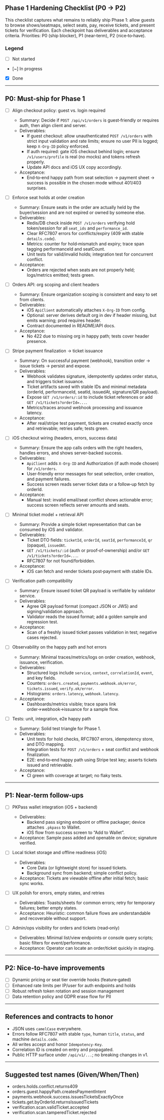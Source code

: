 ## Phase 1 Hardening Checklist (P0 → P2)

This checklist captures what remains to reliably ship Phase 1: allow guests to browse shows/seatmaps, select seats, pay, receive tickets, and present tickets for verification. Each checkpoint has deliverables and acceptance criteria. Priorities: P0 (ship blocker), P1 (near‑term), P2 (nice‑to‑have).

### Legend
- [ ] Not started
- [~] In progress
- [x] Done

---

## P0: Must‑ship for Phase 1

- [ ] Align checkout policy: guest vs. login required
  - Summary: Decide if `POST /api/v1/orders` is guest‑friendly or requires auth, then align client and server.
  - Deliverables:
    - If guest checkout: allow unauthenticated `POST /v1/orders` with strict input validation and rate limits; ensure no user PII is logged; keep `X-Org-ID` policy enforced.
    - If auth required: gate iOS checkout behind login; ensure `/v1/users/profile` is real (no mocks) and tokens refresh properly.
    - Update API docs and iOS UX copy accordingly.
  - Acceptance:
    - End‑to‑end happy path from seat selection → payment sheet → success is possible in the chosen mode without 401/403 surprises.

- [ ] Enforce seat holds at order creation
  - Summary: Ensure seats in the order are actually held by the buyer/session and are not expired or owned by someone else.
  - Deliverables:
    - Redis/DB check inside `POST /v1/orders` verifying hold token/session for all `seat_ids` and `performance_id`.
    - Clear RFC7807 errors for conflicts/expiry (409 with stable `details.code`).
    - Metrics: counter for hold‑mismatch and expiry; trace span tagging performanceId and seatCount.
    - Unit tests for valid/invalid holds; integration test for concurrent conflict.
  - Acceptance:
    - Orders are rejected when seats are not properly held; logs/metrics emitted; tests green.

- [ ] Orders API: org scoping and client headers
  - Summary: Ensure organization scoping is consistent and easy to set from clients.
  - Deliverables:
    - iOS `ApiClient` automatically attaches `X-Org-ID` from config.
    - Optional: server derives default org in dev if header missing, but emits warning; prod requires header.
    - Contract documented in README/API docs.
  - Acceptance:
    - No 422 due to missing org in happy path; tests cover header presence.

- [ ] Stripe payment finalization → ticket issuance
  - Summary: On successful payment (webhook), transition order → issue tickets → persist and expose.
  - Deliverables:
    - Webhook validates signature, idempotently updates order status, and triggers ticket issuance.
    - Ticket artifacts saved with stable IDs and minimal metadata (orderId, performanceId, seatId, issuedAt, signature/QR payload).
    - Expose `GET /v1/orders/:id` to include ticket references or add `GET /v1/tickets?orderId=...`.
    - Metrics/traces around webhook processing and issuance latency.
  - Acceptance:
    - After real/stripe test payment, tickets are created exactly once and retrievable; retries safe; tests green.

- [ ] iOS checkout wiring (headers, errors, success data)
  - Summary: Ensure the app calls orders with the right headers, handles errors, and shows server‑backed success.
  - Deliverables:
    - `ApiClient` adds `X-Org-ID` and Authorization (if auth mode chosen) for `/v1/orders`.
    - User‑friendly error messages for seat selection, order creation, and payment failures.
    - Success screen reads server ticket data or a follow‑up fetch by orderId.
  - Acceptance:
    - Manual test: invalid email/seat conflict shows actionable error; success screen reflects server amounts and seats.

- [ ] Minimal ticket model + retrieval API
  - Summary: Provide a simple ticket representation that can be consumed by iOS and validator.
  - Deliverables:
    - Ticket DTO fields: `ticketId`, `orderId`, `seatId`, `performanceId`, `qr` (opaque), `issuedAt`.
    - `GET /v1/tickets/:id` (auth or proof‑of‑ownership) and/or `GET /v1/tickets?orderId=...`.
    - RFC7807 for not found/forbidden.
  - Acceptance:
    - iOS can fetch and render tickets post‑payment with stable IDs.

- [ ] Verification path compatibility
  - Summary: Ensure issued ticket QR payload is verifiable by validator service.
  - Deliverables:
    - Agree QR payload format (compact JSON or JWS) and signing/validation approach.
    - Validator reads the issued format; add a golden sample and regression test.
  - Acceptance:
    - Scan of a freshly issued ticket passes validation in test; negative cases rejected.

- [ ] Observability on the happy path and hot errors
  - Summary: Minimal traces/metrics/logs on order creation, webhook, issuance, verification.
  - Deliverables:
    - Structured logs include `service`, `context`, `correlationId`, `event`, and key fields.
    - Counters: `orders.created`, `payments.webhook.ok/error`, `tickets.issued`, `verify.ok/error`.
    - Histograms: `orders.latency`, `webhook.latency`.
  - Acceptance:
    - Dashboards/metrics visible; trace spans link order→webhook→issuance for a sample flow.

- [ ] Tests: unit, integration, e2e happy path
  - Summary: Solid test triangle for Phase 1.
  - Deliverables:
    - Unit tests for hold checks, RFC7807 errors, idempotency store, and DTO mapping.
    - Integration tests for `POST /v1/orders` + seat conflict and webhook finalization.
    - E2E: end‑to‑end happy path using Stripe test key; asserts tickets issued and retrievable.
  - Acceptance:
    - CI green with coverage at target; no flaky tests.

---

## P1: Near‑term follow‑ups

- [ ] PKPass wallet integration (iOS + backend)
  - Deliverables:
    - Backend pass signing endpoint or offline packager; device attaches `.pkpass` to Wallet.
    - iOS flow from success screen to “Add to Wallet”.
  - Acceptance: Sample pass added and openable on device; signature verified.

- [ ] Local ticket storage and offline readiness (iOS)
  - Deliverables:
    - Core Data (or lightweight store) for issued tickets.
    - Background sync from backend; simple conflict policy.
  - Acceptance: Tickets are viewable offline after initial fetch; basic sync works.

- [ ] UX polish for errors, empty states, and retries
  - Deliverables: Toasts/sheets for common errors; retry for temporary failures; better empty states.
  - Acceptance: Heuristic: common failure flows are understandable and recoverable without support.

- [ ] Admin/ops visibility for orders and tickets (read‑only)
  - Deliverables: Minimal list/view endpoints or console query scripts; basic filters for event/performance.
  - Acceptance: Operator can locate an order/ticket quickly in staging.

---

## P2: Nice‑to‑have improvements

- [ ] Dynamic pricing or seat tier override hooks (feature‑gated)
- [ ] Enhanced rate limits per IP/user for auth endpoints and holds
- [ ] Robust refresh token rotation and session management
- [ ] Data retention policy and GDPR erase flow for PII

---

## References and contracts to honor

- JSON uses `camelCase` everywhere.
- Errors follow RFC7807 with stable `type`, human `title`, `status`, and machine `details.code`.
- All writes accept and honor `Idempotency-Key`.
- Correlation ID is created on entry and propagated.
- Public HTTP surface under `/api/v1/...`; no breaking changes in v1.

---

## Suggested test names (Given/When/Then)

- orders.holds.conflict.returns409
- orders.guest.happyPath.createsPaymentIntent
- payments.webhook.success.issuesTicketsExactlyOnce
- tickets.get.byOrderId.returnsIssuedTickets
- verification.scan.validTicket.accepted
- verification.scan.tamperedTicket.rejected


